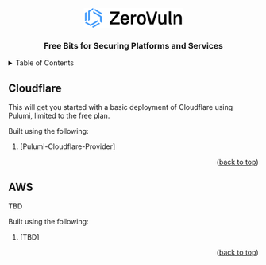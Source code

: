 <!-- PROJECT LOGO -->
<br />
<div align="center">
  <a href="https://zerovuln.ai">
    <img src="images/zv-logo.png" alt="Logo" width="200" height="40">
  </a>

  <h3 align="center">Free Bits for Securing Platforms and Services</h3>
</div>

<!-- TABLE OF CONTENTS -->
<details>
  <summary>Table of Contents</summary>
  <ol>
    <li>
      <a href="#cloudflare">Cloudflare Deployment</a>
    </li>
    <li>
      <a href="#aws">AWS</a>
    </li>
  </ol>
</details>



<!-- Cloudflare-->
## Cloudflare

This will get you started with a basic deployment of Cloudflare using Pulumi, limited to the free plan.

Built using the following:
1. [Pulumi-Cloudflare-Provider]



<p align="right">(<a href="#readme-top">back to top</a>)</p>


<!-- AWS -->
## AWS

TBD

Built using the following:
1. [TBD]

<p align="right">(<a href="#readme-top">back to top</a>)</p>
